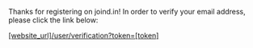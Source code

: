 Thanks for registering on joind.in!  In order to verify your email address, please click the link below:

[[website_url]/user/verification?token=[token]]([website_url]/user/verification?token=[token])


